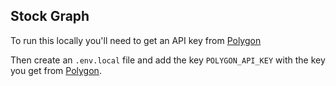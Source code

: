 ## Stock Graph

To run this locally you'll need to get an API key from [Polygon](https://polygon.io/)

Then create an `.env.local` file and add the key `POLYGON_API_KEY` with the key you get from [Polygon](https://polygon.io/).
